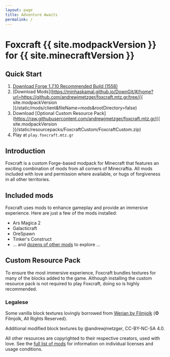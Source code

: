 ```yaml
---
layout: page
title: Adventure Awaits
permalink: /
---
```


# Foxcraft {{ site.modpackVersion }} for {{ site.minecraftVersion }}

## Quick Start

1. [Download Forge 1.7.10 Recommended Build (1558)](http://files.minecraftforge.net/maven/net/minecraftforge/forge/index_1.7.10.html)
2. [Download Mods](https://minhaskamal.github.io/DownGit/#/home?url=https://github.com/andrewjmetzger/foxcraft.mtz.gr/tree/{{ site.modpackVersion }}/static/mods/client&fileName=mods&rootDirectory=false)
3. Download [Optional Custom Resource Pack](https://raw.githubusercontent.com/andrewjmetzger/foxcraft.mtz.gr/{{ site.modpackVersion }}/static/resourcepacks/FoxcraftCustom/FoxcraftCustom.zip)
4. Play at `play.foxcraft.mtz.gr`

## Introduction

Foxcraft is a custom Forge-based modpack for Minecraft that features an exciting combination of mods from all corners of Minecraftia. All mods included with love and permission where available, or hugs of forgiveness in all other territories.

## Included mods

Foxcraft uses mods to enhance gameplay and provide an immersive experience. Here are just a few of the mods installed:

* Ars Magica 2
* Galacticraft
* OreSpawn
* Tinker's Construct
* ... and [dozens of other mods](/about/mod-list) to explore ...

## Custom Resource Pack

To ensure the most immersive experience, Foxcraft bundles textures for many of the blocks added to the game. Although installing the custom resource pack is not required to play Foxcraft, doing so is highly recommended.

### Legalese

Some vanilla block textures lovingly borrowed from [Werian by Filmjolk](https://www.minecraftforum.net/forums/mapping-and-modding-java-edition/resource-packs/wip-resource-pack/1259157-32x-1-7-2-1-6-4-filmjolks-medieval-werian-v-0-6-2) (&copy; Filmjolk, All Rights Reserved).

Additional modified block textures by @andrewjmetzger, CC-BY-NC-SA 4.0.

All other resources are copyrighted to their respective creators, used with love. See the [full list of mods](/about/mod-list) for information on individual licenses and usage conditions.
